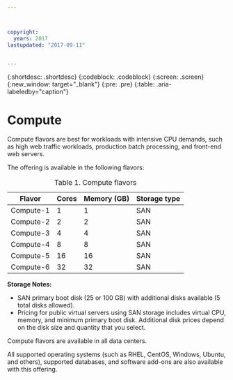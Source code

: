 ```yaml
---



copyright:
  years: 2017
lastupdated: "2017-09-11"


---
```


{:shortdesc: .shortdesc}
{:codeblock: .codeblock}
{:screen: .screen}
{:new_window: target="_blank"}
{:pre: .pre}
{:table: .aria-labeledby="caption"}

# Compute
Compute flavors are best for workloads with intensive CPU demands, such as high web traffic workloads, production batch processing, and front-end web servers.

The offering is available in the following flavors:

<table>
<CAPTION>Table 1. Compute flavors</CAPTION>
<THEAD>
<TR>
<th>Flavor</th>
<th>Cores</th>
<th>Memory (GB)</th>
<th>Storage type</th>
</TR>
</THEAD>
<TBODY>
<tr>
<td>Compute-1</td>
<td>1</td>
<td>1</td>
<td>SAN</td>
</tr>
<tr>
<td>Compute-2</td>
<td>2</td>
<td>2</td>
<td>SAN</td>
</tr>
<tr>
<td>Compute-3</td>
<td>4</td>
<td>4</td>
<td>SAN</td>
</tr>
<tr>
<td>Compute-4</td>
<td>8</td>
<td>8</td>
<td>SAN</td>
</tr>
<tr>
<td>Compute-5</td>
<td>16</td>
<td>16</td>
<td>SAN</td>
</tr>
<tr>
<td>Compute-6</td>
<td>32</td>
<td>32</td>
<td>SAN</td>
</tr>
</TBODY>
</table>

**Storage Notes:**
* SAN primary boot disk (25 or 100 GB) with additional disks available (5 total disks allowed).
* Pricing for public virtual servers using SAN storage includes virtual CPU, memory, and minimum primary boot disk. Additional disk prices depend on the disk size and quantity that you select.  

Compute flavors are available in all data centers.

All supported operating systems (such as RHEL, CentOS, Windows, Ubuntu, and others), supported  databases, and software add-ons are also available with this offering.  

